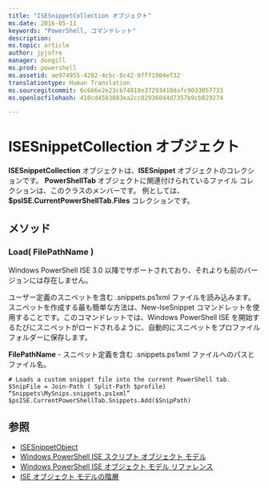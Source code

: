 ```yaml
---
title: "ISESnippetCollection オブジェクト"
ms.date: 2016-05-11
keywords: "PowerShell, コマンドレット"
description: 
ms.topic: article
author: jpjofre
manager: dongill
ms.prod: powershell
ms.assetid: ae974955-4282-4cbc-8c42-0fff1904ef32
translationtype: Human Translation
ms.sourcegitcommit: 6c666e2e23cb74818e37293410dafc9033057733
ms.openlocfilehash: 410cd4503883ea2cc02936044d7357b9cb029274

---
```


# ISESnippetCollection オブジェクト
  **ISESnippetCollection** オブジェクトは、**ISESnippet** オブジェクトのコレクションです。 **PowerShellTab** オブジェクトに関連付けられているファイル コレクションは、このクラスのメンバーです。 例としては、**$psISE.CurrentPowerShellTab.Files** コレクションです。

## メソッド

### Load\( FilePathName \)
  Windows PowerShell ISE 3.0 以降でサポートされており、それよりも前のバージョンには存在しません。 

 ユーザー定義のスニペットを含む .snippets.ps1xml ファイルを読み込みます。 スニペットを作成する最も簡単な方法は、New-IseSnippet コマンドレットを使用することです。このコマンドレットでは、Windows PowerShell ISE を開始するたびにスニペットがロードされるように、自動的にスニペットをプロファイル フォルダーに保存します。

 **FilePathName** - スニペット定義を含む .snippets.ps1xml ファイルへのパスとファイル名。

```
# Loads a custom snippet file into the current PowerShell tab.
$SnipFile = Join-Path ( Split-Path $profile) “Snippets\MySnips.snippets.ps1xml” $psISE.CurrentPowerShellTab.Snippets.Add($SnipPath)

```

## 参照
- [ISESnippetObject](The-ISESnippetObject.md) 
- [Windows PowerShell ISE スクリプト オブジェクト モデル](The-Windows-PowerShell-ISE-Scripting-Object-Model.md) 
- [Windows PowerShell ISE オブジェクト モデル リファレンス](Windows-PowerShell-ISE-Object-Model-Reference.md) 
- [ISE オブジェクト モデルの階層](The-ISE-Object-Model-Hierarchy.md)

  



<!--HONumber=Oct16_HO3-->


